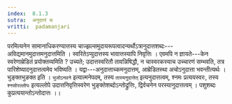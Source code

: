```yaml
---
index:  8.1.3
sutra:  अनुदात्तं च
vritti:  padamanjari
---
```


परमित्यनेन सामानाधिकरण्यात्तस्य चाज्झल्समुदायरूपत्वादन्यर्थोऽत्रानुदात्तशब्दः---अविद्यमानमुदात्तमनुदात्तमिति । स्वरितेऽप्युदात्तस्य भावात्तस्यापि निवृत्तिः । एवमपि न ज्ञायते---केन स्वरेणाम्रेडितं प्रयोक्तव्यमिति ? उच्यते; उदात्तस्वरितौ तावन्निषिद्धौ, न चास्वरकस्याच उच्चारणं सम्भवति, तत्र पारिशेष्यादनुदात्तत्वमेव भविष्यति । यद्वा---अनुदात्ताच्कमनुदात्तम्, आम्रेडितस्था अचोऽनुदात्ता भवन्तीत्यर्थः । भुङ्क्तभुङक्त इति । `भुजोऽनवने` इत्यात्मनेपदम्, तस्य `तास्यनुदात्तेत्` इत्यनुदात्तत्वम्, श्नमः प्रत्ययस्वरः, तस्य `श्नसोरल्लोपः` इत्यल्लोपे उदात्तनिवृत्तिस्वरेण भुङ्क्तेशब्दोऽन्तोद्रुत्तिः, द्विर्वचनेन परस्यानुदात्तत्वम् । पशुशब्दः कुप्रत्ययान्तोऽन्तोदात्तः ।।
